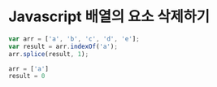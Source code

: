 # Javascript 배열의 요소 삭제하기

```javascript
var arr = ['a', 'b', 'c', 'd', 'e'];
var result = arr.indexOf('a');
arr.splice(result, 1);

arr = ['a']
result = 0
```

